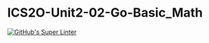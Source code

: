 # ICS2O-Unit2-02-Go-Basic_Math
[![GitHub's Super Linter](https://github.com/Mr-Coxall/ICS2O-Unit2-02-Go-Basic_Math/workflows/GitHub's%20Super%20Linter/badge.svg)](https://github.com/Mr-Coxall/ICS2O-Unit2-02-Go-Basic_Math/actions)
